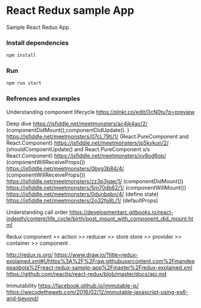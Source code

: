 # React Redux sample App
Sample React Redux App

### Install dependencies
```s
npm install
```

### Run 
```s
npm run start
```

### Refrences and examples
Understanding component lifecycle
https://plnkr.co/edit/0cN0tu?p=preview

Deep dive
https://jsfiddle.net/meetmonsters/ac4jk4ao/2/  (componentDidMount(),componentDidUpdate(). )
https://jsfiddle.net/meetmonsters/07cL79tj/1/  (React.PureComponent and React.Component)
https://jsfiddle.net/meetmonsters/jp5kykun/2/  (shouldCompoentUpdate() and React.PureComponent v/s React.Component)
https://jsfiddle.net/meetmonsters/xv8od6op/  (componentWillReceiveProps())
https://jsfiddle.net/meetmonsters/0bvg3b84/4/  (componentWillReceiveProps())
https://jsfiddle.net/meetmonsters/zz3p3gae/1/  (componentDidMount())
https://jsfiddle.net/meetmonsters/5m70db62/1/  (componentWillMount())
https://jsfiddle.net/meetmonsters/0dunbqbn/4/  (define state)
https://jsfiddle.net/meetmonsters/2o32fg8L/1/  (defaultProps)

Understanding call order
https://developmentarc.gitbooks.io/react-indepth/content/life_cycle/birth/post_mount_with_component_did_mount.html

Redux
component >> action >> reducer >> store
store >> provider >> container >> component

http://redux.js.org/ 
https://www.draw.io/?title=redux-explained.xml#Uhttps%3A%2F%2Fraw.githubusercontent.com%2Fmandeeppasbola%2Freact-redux-sample-app%2Fmaster%2Fredux-explained.xml
https://github.com/reactjs/react-redux/blob/master/docs/api.md

Immutability
https://facebook.github.io/immutable-js/
https://wecodetheweb.com/2016/02/12/immutable-javascript-using-es6-and-beyond/
